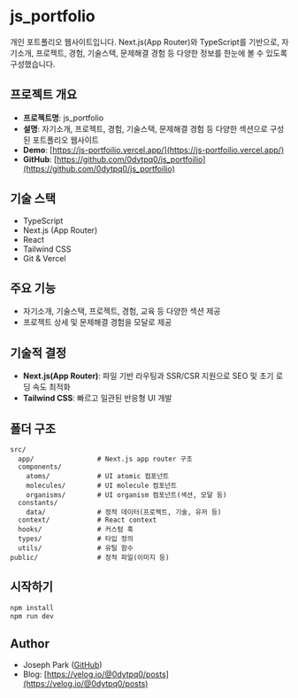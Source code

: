 # js_portfolio

개인 포트폴리오 웹사이트입니다.
Next.js(App Router)와 TypeScript를 기반으로, 자기소개, 프로젝트, 경험, 기술스택, 문제해결 경험 등 다양한 정보를 한눈에 볼 수 있도록 구성했습니다.

## 프로젝트 개요

- **프로젝트명**: js_portfolio
- **설명**: 자기소개, 프로젝트, 경험, 기술스택, 문제해결 경험 등 다양한 섹션으로 구성된 포트폴리오 웹사이트
- **Demo**: [https://js-portfoilio.vercel.app/](https://js-portfoilio.vercel.app/)
- **GitHub**: [https://github.com/0dytpq0/js_portfoilio](https://github.com/0dytpq0/js_portfoilio)

## 기술 스택

- TypeScript
- Next.js (App Router)
- React
- Tailwind CSS
- Git & Vercel

## 주요 기능

- 자기소개, 기술스택, 프로젝트, 경험, 교육 등 다양한 섹션 제공
- 프로젝트 상세 및 문제해결 경험을 모달로 제공

## 기술적 결정

- **Next.js(App Router)**: 파일 기반 라우팅과 SSR/CSR 지원으로 SEO 및 초기 로딩 속도 최적화
- **Tailwind CSS**: 빠르고 일관된 반응형 UI 개발

## 폴더 구조

```
src/
  app/                # Next.js app router 구조
  components/
    atoms/            # UI atomic 컴포넌트
    molecules/        # UI molecule 컴포넌트
    organisms/        # UI organism 컴포넌트(섹션, 모달 등)
  constants/
    data/             # 정적 데이터(프로젝트, 기술, 유저 등)
  context/            # React context
  hooks/              # 커스텀 훅
  types/              # 타입 정의
  utils/              # 유틸 함수
public/               # 정적 파일(이미지 등)
```

## 시작하기

```bash
npm install
npm run dev
```

## Author

- Joseph Park ([GitHub](https://github.com/0dytpq0))
- Blog: [https://velog.io/@0dytpq0/posts](https://velog.io/@0dytpq0/posts)

